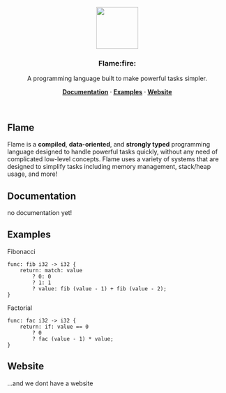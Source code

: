 <p align="center">
  <a>
    <img src="https://avatars.githubusercontent.com/u/98204361?s=200&v=4" height="96">
    <h3 align="center">Flame:fire:</h3>
  </a>
</p>

<p align="center">
  A programming language built to make powerful tasks simpler.
</p>

<p align="center">
  <a href="https://github.com/theflamelang/FlameSharp"><strong>Documentation</strong></a> ·
  <a href="https://github.com/theflamelang/FlameSharp"><strong>Examples</strong></a> ·
  <a href="https://github.com/theflamelang/FlameSharp"><strong>Website</strong></a>
</p>
<br/>

## Flame

Flame is a **compiled**, **data-oriented**, and **strongly typed** programming language designed to handle powerful tasks quickly, without any need of complicated low-level concepts. Flame uses a variety of systems that are designed to simplify tasks including memory management, stack/heap usage, and more!

## Documentation

no documentation yet!

## Examples

Fibonacci
```zig
func: fib i32 -> i32 {
    return: match: value
        ? 0: 0
        ? 1: 1
        ? value: fib (value - 1) + fib (value - 2);
}
```

Factorial
```zig
func: fac i32 -> i32 {
    return: if: value == 0 
        ? 0
        ? fac (value - 1) * value;
}
```

## Website

...and we dont have a website
